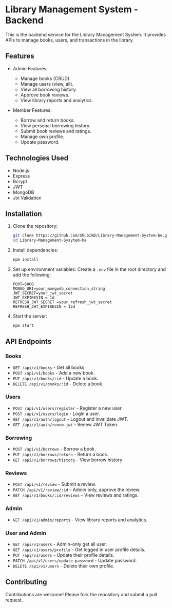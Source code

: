 # Library Management System - Backend

This is the backend service for the Library Management System. It provides APIs to manage books, users, and transactions in the library.

## Features

- Admin Features:
    - Manage books (CRUD).
    - Manage users (view, all).
    - View all borrowing history.
    - Approve book reviews.
    - View library reports and analytics.

- Member Features:
    - Borrow and return books.
    - View personal borrowing history.
    - Submit book reviews and ratings.
    - Manage own profile.
    - Update password.

## Technologies Used

- Node.js
- Express
- Bcrypt
- JWT
- MongoDB
- Joi Validation

## Installation

1. Clone the repository:

   ```bash
   git clone https://github.com/ShubikB/Library-Management-System-be.git
   cd Library-Management-Sysytem-be
   ```

2. Install dependencies:

   ```bash
   npm install
   ```

3. Set up environment variables:
   Create a `.env` file in the root directory and add the following:

   ```
   PORT=5000
   MONGO_URI=your_mongodb_connection_string
   JWT_SECRET=your_jwt_secret
   JWT_EXPIRESIN = 1d
   REFRESH_JWT_SECRET =your_refresh_jwt_secret
   REFRESH_JWT_EXPIRESIN = 15d
   ```

4. Start the server:
   ```bash
   npm start
   ```

## API Endpoints

### Books

- `GET /api/v1/books` - Get all books.
- `POST /api/v1/books` - Add a new book.
- `PUT /api/v1/books/:id` - Update a book.
- `DELETE /api/v1/books/:id` - Delete a book.

### Users

- `POST /api/v1/users/register` - Register a new user.
- `POST /api/v1/users/login` - Login a user.
- `GET /api/v1/auth/logout` - Logout and invalidate JWT.
- `GET /api/v1/auth/renew-jwt` - Renew JWT Token.

### Borrowing

- `POST /api/v1/borrows` - Borrow a book.
- `PUT /api/v1/borrows/return` - Return a book.
- `GET /api/v1/borrows/history` - View borrow history

### Reviews

- `POST /api/v1/review` - Submit a review.
- `PATCH /api/v1/review/:id` - Admin only, approve the review.
- `GET /api/v1/books/:id/reviews` - View reviews and ratings.

### Admin

- `GET /api/v1/admin/reports` - View library reports and analytics.

### User and Admin

- `GET /api/v1/users` - Admin-only get all user.
- `GET /api/v1/users/profile` - Get logged in user profile details.
- `PUT /api/v1/users` - Update their profile details.
- `PATCH /api/v1/users/update-password` - Update password.
- `DELETE /api/v1/users` - Delete their own profile.

## Contributing

Contributions are welcome! Please fork the repository and submit a pull request.